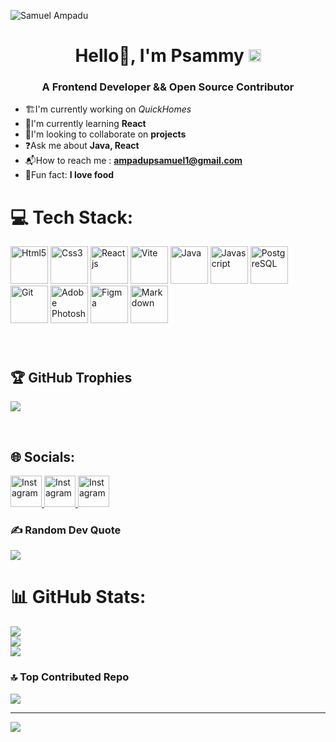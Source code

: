 <p align="center">

 ![Samuel Ampadu](https://github.com/user-attachments/assets/59f6b224-b084-4b4c-8a5d-e2ca11cd0bb5)

</p>
<h1 align="center" >
 Hello👋, I'm Psammy <a href="https://github.com/user-attachments/assets/42d8e26b-47b4-458c-8038-b3b9e68df68e">
    <img src="https://github.com/user-attachments/assets/42d8e26b-47b4-458c-8038-b3b9e68df68e" alt="verified" width="20">
</a>
</h1>

<h3 align="center">A Frontend Developer && Open Source Contributor</h3>

<!--<div align="center">
  <img src="https://profile-counter.glitch.me/psamm-y/count.svg" alt="Visitor Count"/>
</div>-->

- 🏗️I'm currently working on *QuickHomes* <br>
- 📖I'm currently learning **React**
- 🤝I'm looking to collaborate on **projects**
- ❓Ask me about **Java, React**
- 📬How to reach me : **ampadupsamuel1@gmail.com**
- 🥘Fun fact: **I love food** 


# 💻 Tech Stack:
<img src="https://github.com/user-attachments/assets/e41fe0fb-c90c-438c-9bcd-63c44dd079fb" alt="Html5" width="60" height="60" padding="10">
<img src="https://github.com/user-attachments/assets/17a5033a-67aa-4a1c-a5b8-9e7aad88a004" alt="Css3" width="60" height="60">
<img src="https://github.com/user-attachments/assets/539afd03-38b5-490a-bd1c-d2ecfea7d85d" alt="Reactjs" width="60" height="60">
<img src="https://github.com/user-attachments/assets/e32c8058-1a7f-42be-b004-84c28c997db7" alt="Vite" width="60" height="60">
<img src="https://github.com/user-attachments/assets/29e2f545-a009-4e7d-95d0-74e5cd702695" alt="Java" width="60" height="60">
<img src="https://github.com/user-attachments/assets/20522a0e-b342-4157-8cab-09cb891805fc" alt="Javascript" width="60" height="60">
<img src="https://github.com/user-attachments/assets/96238a01-9145-42b4-b234-49dec8215847" alt="PostgreSQL" width="60" height="60">
<img src="https://github.com/user-attachments/assets/78668209-f3e4-416c-97bf-49455e583dbf" alt="Git" width="60" height="60">
<img src="https://github.com/user-attachments/assets/ad86dcc5-9cf7-453e-aa69-9827bc2500d5" alt="Adobe Photoshop" width="60" height="60">
<img src="https://github.com/user-attachments/assets/b9d51015-c56e-447f-8d70-2af8a0ab895b" alt="Figma" width="60" height="60">
<img src="https://github.com/user-attachments/assets/ff821656-3de7-4d68-8ce8-ae611196d543" alt="Markdown" width="60" height="60">

###

<br clear="both">

## 🏆 GitHub Trophies
![](https://github-profile-trophy.vercel.app/?username=Psamm-y&theme=radical&no-frame=true&no-bg=false&margin-w=4)

<br clear="both">

## 🌐 Socials:
 <a href="https://www.instagram.com/psammmmmmy._/" target="_blank" text-decoration="none">
    <img src="https://github.com/user-attachments/assets/09c4b66d-bd88-4723-b78c-6c5ae463f237" alt="Instagram" width="50">
</a>
 <a href="https://www.linkedin.com/in/ampadu-samuel-810a13297/" target="_blank" text-decoration="none">
    <img src="https://github.com/user-attachments/assets/91bbb843-7ae6-42f1-9d38-2cb15b056796" alt="Instagram" width="50">
</a>

 <a href="https://stackoverflow.com/users/25106666/ampadu-psamuel" target="_blank" text-decoration="none">
    <img src="https://github.com/user-attachments/assets/52537bb4-4143-4617-ab5b-d1b63ad4084e" alt="Instagram" width="50">
</a>



### ✍️ Random Dev Quote
![](https://quotes-github-readme.vercel.app/api?type=horizontal&theme=tokyonight)

# 📊 GitHub Stats:
![](https://github-readme-stats.vercel.app/api?username=Psamm-y&theme=blue&hide_border=false&include_all_commits=false&count_private=false)<br/>
![](https://github-readme-streak-stats.herokuapp.com/?user=Psamm-y&theme=blue&hide_border=false)<br/>
![](https://github-readme-stats.vercel.app/api/top-langs/?username=Psamm-y&theme=blue&hide_border=false&include_all_commits=false&count_private=false&layout=compact)


### 🔝 Top Contributed Repo
![](https://github-contributor-stats.vercel.app/api?username=Psamm-y&limit=5&theme=blue&combine_all_yearly_contributions=true)

---
[![](https://visitcount.itsvg.in/api?id=Psamm-y&icon=8&color=1)](https://visitcount.itsvg.in)

<!-- Proudly created with GPRM ( https://gprm.itsvg.in ) -->

